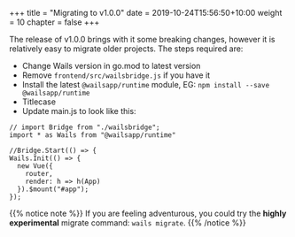 +++
title = "Migrating to v1.0.0"
date = 2019-10-24T15:56:50+10:00
weight = 10
chapter = false
+++

The release of v1.0.0 brings with it some breaking changes, however it is relatively easy to migrate older projects. The steps required are:

* Change Wails version in go.mod to latest version
* Remove `frontend/src/wailsbridge.js` if you have it
* Install the latest `@wailsapp/runtime` module, EG: `npm install --save @wailsapp/runtime`
* Titlecase 
* Update main.js to look like this:

```
// import Bridge from "./wailsbridge";
import * as Wails from "@wailsapp/runtime"

//Bridge.Start(() => {
Wails.Init(() => {
  new Vue({
    router,
    render: h => h(App)
  }).$mount("#app");
});
```

{{% notice note %}}
If you are feeling adventurous, you could try the **highly experimental** migrate command: 
  `wails migrate`.
{{% /notice %}}
